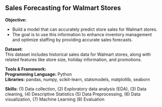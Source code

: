 ## **Sales Forecasting for Walmart Stores**
**Objective:**
*   Build a model that can accurately predict store sales for Walmart stores.
*   The goal is to use this information to enhance inventory management and optimize staffing by providing accurate sales forecasts.

**Dataset:**<br>
This dataset includes historical sales data for Walmart stores, along with related features like store size, holiday information, and promotions.

**Tools & Framework:**<br>
**Programming Language:** Python<br>
**Libraries:** pandas, numpy, scikit-learn, statsmodels, matplotlib, seaborn

**Skills:** (1) Data collection, (2) Exploratory data analysis (EDA), (3) Data cleaning, (4) Descriptive Statistics (5) Data Preprocessing, (6) Data visualization, (7) Machine Learning (8) Evaluation
